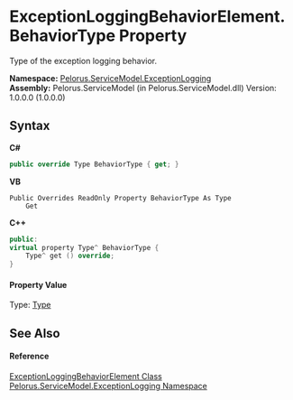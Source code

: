 # ExceptionLoggingBehaviorElement.BehaviorType Property 
 

Type of the exception logging behavior.

**Namespace:**&nbsp;<a href="ABA79858">Pelorus.ServiceModel.ExceptionLogging</a><br />**Assembly:**&nbsp;Pelorus.ServiceModel (in Pelorus.ServiceModel.dll) Version: 1.0.0.0 (1.0.0.0)

## Syntax

**C#**<br />
``` C#
public override Type BehaviorType { get; }
```

**VB**<br />
``` VB
Public Overrides ReadOnly Property BehaviorType As Type
	Get
```

**C++**<br />
``` C++
public:
virtual property Type^ BehaviorType {
	Type^ get () override;
}
```


#### Property Value
Type: <a href="http://msdn2.microsoft.com/en-us/library/42892f65" target="_blank">Type</a>

## See Also


#### Reference
<a href="3D8D77F">ExceptionLoggingBehaviorElement Class</a><br /><a href="ABA79858">Pelorus.ServiceModel.ExceptionLogging Namespace</a><br />